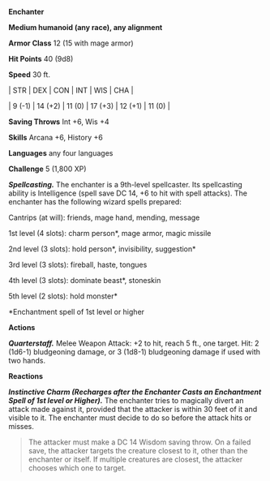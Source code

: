 **Enchanter**

**Medium humanoid (any race), any alignment**

**Armor Class** 12 (15 with mage armor)

**Hit Points** 40 (9d8)

**Speed** 30 ft.

|   STR   |   DEX   |   CON   |   INT   |   WIS   |   CHA   |
  
| 9 (-1) | 14 (+2) | 11 (0) | 17 (+3) | 12 (+1) | 11 (0) |

**Saving Throws** Int +6, Wis +4

**Skills** Arcana +6, History +6

**Languages** any four languages

**Challenge** 5 (1,800 XP)

***Spellcasting.*** The enchanter is a 9th-level spellcaster. Its spellcasting ability is Intelligence (spell save DC 14, +6 to hit with spell attacks). The enchanter has the following wizard spells prepared:

Cantrips (at will): friends, mage hand, mending, message

1st level (4 slots): charm person*, mage armor, magic missile

2nd level (3 slots): hold person*, invisibility, suggestion*

3rd level (3 slots): fireball, haste, tongues

4th level (3 slots): dominate beast*, stoneskin

5th level (2 slots): hold monster*

*Enchantment spell of 1st level or higher

**Actions**

***Quarterstaff.*** Melee Weapon Attack: +2 to hit, reach 5 ft., one target. Hit: 2 (1d6-1) bludgeoning damage, or 3 (1d8-1) bludgeoning damage if used with two hands.

**Reactions**

***Instinctive Charm (Recharges after the Enchanter Casts an Enchantment Spell of 1st level or Higher).*** The enchanter tries to magically divert an attack made against it, provided that the attacker is within 30 feet of it and visible to it. The enchanter must decide to do so before the attack hits or misses.

>The attacker must make a DC 14 Wisdom saving throw. On a failed save, the attacker targets the creature closest to it, other than the enchanter or itself. If multiple creatures are closest, the attacker chooses which one to target.

